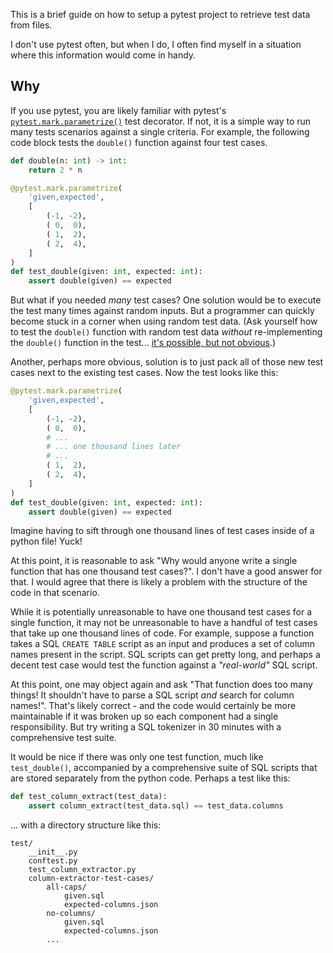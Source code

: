 This is a brief guide on how to setup a pytest project to retrieve test data
from files.

I don't use pytest often, but when I do, I often find myself in a situation
where this information would come in handy.

## Why

If you use pytest, you are likely familiar with pytest's
[`pytest.mark.parametrize()`][parametrize-docs] test decorator. If not, it is a
simple way to run many tests scenarios against a single criteria. For example,
the following code block tests the `double()` function against four test cases.

```python
def double(n: int) -> int:
    return 2 * n

@pytest.mark.parametrize(
    'given,expected',
    [
        (-1, -2),
        ( 0,  0),
        ( 1,  2),
        ( 2,  4),
    ]
)
def test_double(given: int, expected: int):
    assert double(given) == expected
```

But what if you needed *many* test cases? One solution would be to execute the
test many times against random inputs. But a programmer can quickly become
stuck in a corner when using random test data. (Ask yourself how to test the
`double()` function with random test data *without* re-implementing the
`double()` function in the test... [it's possible, but not
obvious][property-based-testing].)

Another, perhaps more obvious, solution is to just pack all of those new test
cases next to the existing test cases. Now the test looks like this:

```python
@pytest.mark.parametrize(
    'given,expected',
    [
        (-1, -2),
        ( 0,  0),
        # ...
        # ... one thousand lines later
        # ...
        ( 1,  2),
        ( 2,  4),
    ]
)
def test_double(given: int, expected: int):
    assert double(given) == expected
```

Imagine having to sift through one thousand lines of test cases inside of a
python file! Yuck!

At this point, it is reasonable to ask "Why would anyone write a single
function that has one thousand test cases?". I don't have a good answer for
that. I would agree that there is likely a problem with the structure of the
code in that scenario.

While it is potentially unreasonable to have one thousand test cases for a
single function, it may not be unreasonable to have a handful of test cases
that take up one thousand lines of code. For example, suppose a function takes
a SQL `CREATE TABLE` script as an input and produces a set of column names
present in the script. SQL scripts can get pretty long, and perhaps a decent
test case would test the function against a *"real-world"* SQL script.

At this point, one may object again and ask "That function does too many
things! It shouldn't have to parse a SQL script *and* search for column
names!". That's likely correct - and the code would certainly be more
maintainable if it was broken up so each component had a single responsibility.
But try writing a SQL tokenizer in 30 minutes with a comprehensive test suite.

It would be nice if there was only one test function, much like
`test_double()`, accompanied by a comprehensive suite of SQL scripts that are
stored separately from the python code. Perhaps a test like this:

```python
def test_column_extract(test_data):
    assert column_extract(test_data.sql) == test_data.columns
```

... with a directory structure like this:

```
test/
    __init__.py
    conftest.py
    test_column_extractor.py
    column-extractor-test-cases/
        all-caps/
            given.sql
            expected-columns.json
        no-columns/
            given.sql
            expected-columns.json
        ...
```

[parametrize-docs]: https://docs.pytest.org/en/6.2.x/parametrize.html#pytest-mark-parametrize-parametrizing-test-functions
[property-based-testing]: https://youtu.be/99oO-6EIyck
